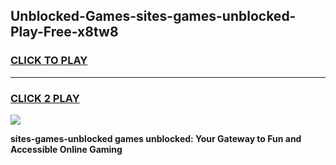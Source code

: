 
## Unblocked-Games-sites-games-unblocked-Play-Free-x8tw8
<h3>
<a href="https://premium76.site?title=sites-games-unblocked&ref=10A">CLICK TO PLAY</a></h3>
<hr>

<h3>
<a href="https://premium76.site?title=sites-games-unblocked&ref=10A">CLICK 2 PLAY</a>
  
</h3>

<a href="https://premium76.site?title=sites-games-unblocked&ref=10A"><img src="https://clearcache.store/games.png"></a>


**sites-games-unblocked games unblocked: Your Gateway to Fun and Accessible Online Gaming**
